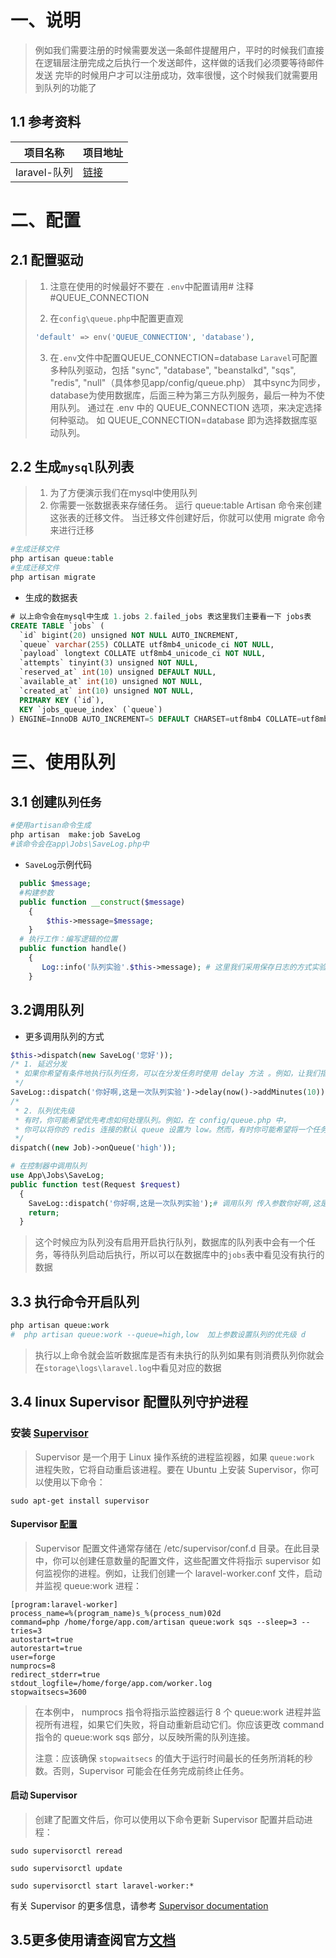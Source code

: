 # 一、说明

> 例如我们需要注册的时候需要发送一条邮件提醒用户，平时的时候我们直接
> 在逻辑层注册完成之后执行一个发送邮件，这样做的话我们必须要等待邮件发送
> 完毕的时候用户才可以注册成功，效率很慢，这个时候我们就需要用到队列的功能了

## 1.1 参考资料

| 项目名称     | 项目地址                                                     |
| ------------ | ------------------------------------------------------------ |
| laravel-队列 | [链接](https://learnku.com/docs/laravel/8.x/queues/9398#introduction) |

# 二、配置

## 2.1 配置驱动

>1. 注意在使用的时候最好不要在 `.env`中配置请用# 注释#QUEUE_CONNECTION 
>
>2. 在`config\queue.php`中配置更直观
>
>   ```php
>   'default' => env('QUEUE_CONNECTION', 'database'),
>   ```
>
>3. 在`.env`文件中配置QUEUE_CONNECTION=database
>     `Laravel`可配置多种队列驱动，包括 "sync", "database", "beanstalkd", "sqs", "redis", "null"（具体参见app/config/queue.php）
>     其中sync为同步，database为使用数据库，后面三种为第三方队列服务，最后一种为不使用队列。
>     通过在 .env 中的 QUEUE_CONNECTION 选项，来决定选择何种驱动。
>     如 QUEUE_CONNECTION=database 即为选择数据库驱动队列。

## 2.2 生成`mysql`队列表

> 1. 为了方便演示我们在mysql中使用队列
> 2. 你需要一张数据表来存储任务。
>    运行 queue:table Artisan 命令来创建这张表的迁移文件。
>    当迁移文件创建好后，你就可以使用 migrate 命令来进行迁移

```php
#生成迁移文件
php artisan queue:table
#生成迁移文件
php artisan migrate
```

- 生成的数据表

```sql
# 以上命令会在mysql中生成 1.jobs 2.failed_jobs 表这里我们主要看一下 jobs表
CREATE TABLE `jobs` (
  `id` bigint(20) unsigned NOT NULL AUTO_INCREMENT,
  `queue` varchar(255) COLLATE utf8mb4_unicode_ci NOT NULL,
  `payload` longtext COLLATE utf8mb4_unicode_ci NOT NULL,
  `attempts` tinyint(3) unsigned NOT NULL,
  `reserved_at` int(10) unsigned DEFAULT NULL,
  `available_at` int(10) unsigned NOT NULL,
  `created_at` int(10) unsigned NOT NULL,
  PRIMARY KEY (`id`),
  KEY `jobs_queue_index` (`queue`)
) ENGINE=InnoDB AUTO_INCREMENT=5 DEFAULT CHARSET=utf8mb4 COLLATE=utf8mb4_unicode_ci; 
```

# 三、使用队列

## 3.1  创建`队列任务`

```php
#使用artisan命令生成
php artisan  make:job SaveLog
#该命令会在app\Jobs\SaveLog.php中
```

- `SaveLog`示例代码

```php
  public $message;
  #构建参数
  public function __construct($message)
    {
        $this->message=$message;
    }
  # 执行工作：编写逻辑的位置
  public function handle()
    {
       Log::info('队列实验'.$this->message); # 这里我们采用保存日志的方式实验
    }  
```

## 3.2调用队列

- 更多调用队列的方式

```php
$this->dispatch(new SaveLog('您好')); 
/* 1. 延迟分发
 * 如果你希望有条件地执行队列任务，可以在分发任务时使用 delay 方法 。例如，让我们指定调度任务在 10 分钟后他被调度后才执行，在这之前它将是无效的：
 */
SaveLog::dispatch('你好啊,这是一次队列实验')->delay(now()->addMinutes(10));
/*
 * 2. 队列优先级
 * 有时，你可能希望优先考虑如何处理队列。例如，在 config/queue.php 中，
 * 你可以将你的 redis 连接的默认 queue 设置为 low。然而，有时你可能希望将一个任务推   到一个 high 优先级队列，就像这样:
 */
dispatch((new Job)->onQueue('high'));
```

```php
# 在控制器中调用队列
use App\Jobs\SaveLog;  
public function test(Request $request)
  {
    SaveLog::dispatch('你好啊,这是一次队列实验');# 调用队列 传入参数你好啊,这是一次队列实验
    return;
  }
```

> 这个时候应为队列没有启用开启执行队列，数据库的队列表中会有一个任务，等待队列启动后执行，所以可以在数据库中的`jobs`表中看见没有执行的数据

## 3.3 执行命令开启队列

```php
php artisan queue:work
#  php artisan queue:work --queue=high,low  加上参数设置队列的优先级 d
```

> 执行以上命令就会监听数据库是否有未执行的队列如果有则消费队列你就会在`storage\logs\laravel.log`中看见对应的数据

## 3.4  linux Supervisor 配置队列守护进程

### 安装 [Supervisor](https://learnku.com/docs/laravel/8.x/queues/9398#38f783)

> Supervisor 是一个用于 Linux 操作系统的进程监视器，如果 `queue:work` 进程失败，它将自动重启该进程。要在 Ubuntu 上安装 Supervisor，你可以使用以下命令：

```shell
sudo apt-get install supervisor
```

#### Supervisor [配置](https://learnku.com/docs/laravel/8.x/queues/9398#e45763)

>Supervisor 配置文件通常存储在 /etc/supervisor/conf.d 目录。在此目录中，你可以创建任意数量的配置文件，这些配置文件将指示 supervisor 如何监视你的进程。例如，让我们创建一个 laravel-worker.conf 文件，启动并监视 queue:work 进程：

```shell
[program:laravel-worker]
process_name=%(program_name)s_%(process_num)02d
command=php /home/forge/app.com/artisan queue:work sqs --sleep=3 --tries=3
autostart=true
autorestart=true
user=forge
numprocs=8
redirect_stderr=true
stdout_logfile=/home/forge/app.com/worker.log
stopwaitsecs=3600
```

  >在本例中， numprocs 指令将指示监控器运行 8 个 queue:work 进程并监视所有进程，如果它们失败，将自动重新启动它们。你应该更改 command 指令的 queue:work sqs 部分，以反映所需的队列连接。
  >
  >注意：应该确保 `stopwaitsecs` 的值大于运行时间最长的任务所消耗的秒数。否则，Supervisor 可能会在任务完成前终止任务。

#### 启动 Supervisor

>创建了配置文件后，你可以使用以下命令更新 Supervisor 配置并启动进程：

```shell
sudo supervisorctl reread

sudo supervisorctl update

sudo supervisorctl start laravel-worker:*
```

有关 Supervisor 的更多信息，请参考 [Supervisor documentation](http://supervisord.org/index.html)

## 3.5更多使用请查阅官方[文档](https://learnku.com/docs/laravel/8.x/queues/9398#e43937)


